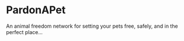 # PardonAPet
An animal freedom network for setting your pets free, safely, and in the perfect place...
